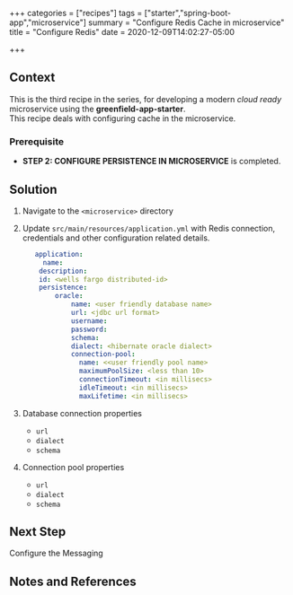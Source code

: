 +++
categories = ["recipes"]
tags = ["starter","spring-boot-app","microservice"]
summary = "Configure Redis Cache in microservice"
title = "Configure Redis"
date = 2020-12-09T14:02:27-05:00

+++

## Context
This is the third recipe in the series, for developing a modern _cloud ready_ microservice using the **greenfield-app-starter**.  
This recipe deals with configuring cache in the microservice.
### Prerequisite

- **STEP 2: CONFIGURE PERSISTENCE IN MICROSERVICE** is completed.

## Solution
 
1. Navigate to the `<microservice>` directory
   
1. Update `src/main/resources/application.yml` with Redis connection, credentials and other configuration related details.

   ```yml
      application:
        name:
       description:
       id: <wells fargo distributed-id>
       persistence:
           oracle:
               name: <user friendly database name>
               url: <jdbc url format>
               username:
               password:
               schema:
               dialect: <hibernate oracle dialect>
               connection-pool:
                 name: <<user friendly pool name>
                 maximumPoolSize: <less than 10>
                 connectionTimeout: <in millisecs>
                 idleTimeout: <in millisecs>
                 maxLifetime: <in millisecs>
   ```
   
1. Database connection properties
   
   - `url`
   - `dialect`
   - `schema`
   
1. Connection pool properties

   - `url`
   - `dialect`
   - `schema`

## Next Step
Configure the Messaging

## Notes and References

